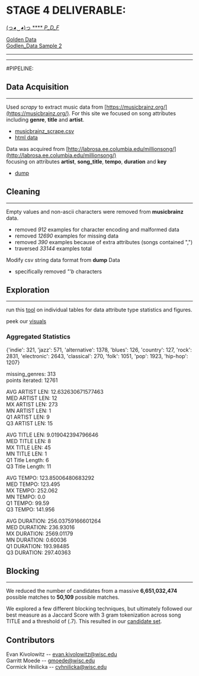 # STAGE 4 DELIVERABLE: 

[(っ◕‿◕)っ **** _P_D_F_ ](https://github.com/Garritt/music_data-638/blob/master/visual_other/matching.pdf)  

[Golden Data](https://github.com/Garritt/music_data-638/blob/master/csv/sample_label/303/sample.csv)  
[Godlen_Data Sample 2](https://github.com/Garritt/music_data-638/blob/master/csv/sample_label/200/sample2.csv) 

---------------------------
---------------------------  
  
  
#PIPELINE:  
  


## Data Acquisition
-----------------
Used _scrapy_ to extract music data from [https://musicbrainz.org/](https://musicbrainz.org/). For this site we focused on song attributes including **genre**, **title** and **artist**. 


  * [musicbrainz_scrape.csv](https://github.com/Garritt/music_data-638/blob/master/csv/usable_data.csv)  
  * [html data](https://github.com/Garritt/music_data-638/tree/master/data)

Data was acquired from [http://labrosa.ee.columbia.edu/millionsong/](http://labrosa.ee.columbia.edu/millionsong/)  
focusing on attributes **artist**, **song_title**, **tempo**, **duration** and **key**

  * [dump](https://github.com/Garritt/music_data-638/tree/master/csv/MSD)


## Cleaning
------------------------------------------------------------
Empty values and non-ascii characters were removed from **musicbrainz** data.  

   - removed _912_ examples for character encoding and malformed data  
   - removed _12690_ examples for missing data
   - removed _390_ examples because of extra attributes (songs contained ",")  
   - traversed _33144_ examples total    
  
Modify csv string data format from **dump** Data  
   - specifically removed _"'b_ characters 



## Exploration 
------------------------------
run this [tool](https://github.com/Garritt/music_data-638/blob/master/tools/s2stats.py) on individual tables for data attribute type statistics and figures. 
  
peek our [visuals](https://github.com/Garritt/music_data-638/tree/master/visual)  

### Aggregated Statistics
 

{'indie': 321, 'jazz': 571, 'alternative': 1378, 'blues': 126, 'country': 127, 'rock': 2831, 'electronic': 2643, 'classical': 270, 'folk': 1051, 'pop': 1923, 'hip-hop': 1207}

missing_genres:  313  
points iterated: 12761  

AVG ARTIST LEN:  12.632630671577463  
MED ARTIST LEN:      12  
MX ARTIST LEN:   273  
MN ARTIST LEN:   1  
Q1 ARTIST LEN:   9  
Q3 ARTIST LEN:   15  
  
AVG TITLE LEN:   9.019042394796646  
MED TITLE LEN:       8  
MX TITLE LEN:    45  
MN TITLE LEN:    1  
Q1 Title Length:  6  
Q3 Title Length:  11  
  
AVG TEMPO:     123.85006480683292  
MED TEMPO:       123.495  
MX TEMPO:      252.062  
MN TEMPO:      0.0  
Q1 TEMPO:      99.59  
Q3 TEMPO:      141.956  
  
AVG DURATION:  256.03759166601264  
MED DURATION:    236.93016  
MX DURATION:   2569.01179  
MN DURATION:   0.60036  
Q1 DURATION:   193.98485  
Q3 DURATION:   297.40363  


## Blocking
------------------------------------

We reduced the number of candidates from a massive __6,651,032,474__ possible matches to __50,109__ possible matches.

We explored a few different blocking techniques, but ultimately followed our best measure as a Jaccard Score with 3 gram tokenization across song TITLE and a threshold of (.7). This resulted in our [candidate set](https://raw.githubusercontent.com/Garritt/music_data-638/master/csv/candidate_set.csv).

  
## Contributors  
  
  Evan Kivolowitz -- evan.kivolowitz@wisc.edu  
  Garritt Moede -- gmoede@wisc.edu  
  Cormick Hnilicka -- cvhnilicka@wisc.edu  